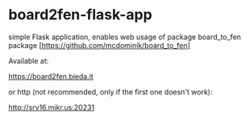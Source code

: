 # board2fen-flask-app


simple Flask application, enables web usage of package board_to_fen package [https://github.com/mcdominik/board_to_fen]

Available at: 

https://board2fen.bieda.it


or http (not recommended, only if the first one doesn't work):

http://srv16.mikr.us:20231

